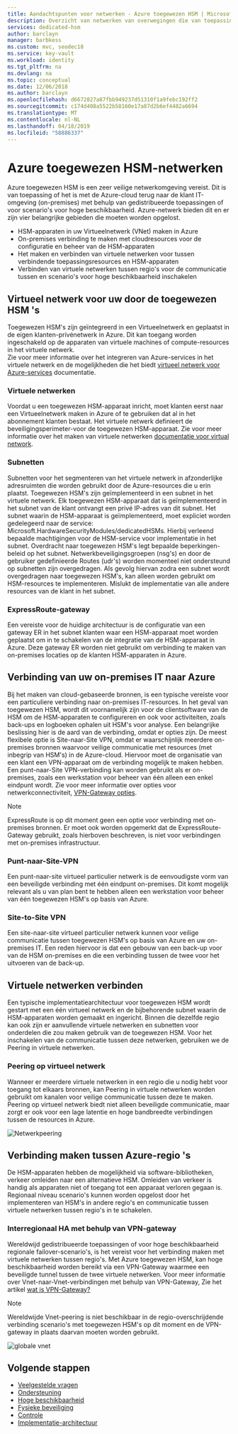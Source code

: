 ```yaml
---
title: Aandachtspunten voor netwerken - Azure toegewezen HSM | Microsoft Docs
description: Overzicht van netwerken van overwegingen die van toepassing op Azure toegewezen HSM-implementaties
services: dedicated-hsm
author: barclayn
manager: barbkess
ms.custom: mvc, seodec18
ms.service: key-vault
ms.workload: identity
ms.tgt_pltfrm: na
ms.devlang: na
ms.topic: conceptual
ms.date: 12/06/2018
ms.author: barclayn
ms.openlocfilehash: d6672827a87fbb949237d51310f1a9febc192ff2
ms.sourcegitcommit: c174d408a5522b58160e17a87d2b6ef4482a6694
ms.translationtype: MT
ms.contentlocale: nl-NL
ms.lasthandoff: 04/18/2019
ms.locfileid: "58886337"
---
```

# <a name="azure-dedicated-hsm-networking"></a>Azure toegewezen HSM-netwerken

Azure toegewezen HSM is een zeer veilige netwerkomgeving vereist. Dit is van toepassing of het is met de Azure-cloud terug naar de klant IT-omgeving (on-premises) met behulp van gedistribueerde toepassingen of voor scenario's voor hoge beschikbaarheid. Azure-netwerk bieden dit en er zijn vier belangrijke gebieden die moeten worden opgelost.

- HSM-apparaten in uw Virtueelnetwerk (VNet) maken in Azure
- On-premises verbinding te maken met cloudresources voor de configuratie en beheer van de HSM-apparaten
- Het maken en verbinden van virtuele netwerken voor tussen verbindende toepassingsresources en HSM-apparaten
- Verbinden van virtuele netwerken tussen regio's voor de communicatie tussen en scenario's voor hoge beschikbaarheid inschakelen

## <a name="virtual-network-for-your-dedicated-hsms"></a>Virtueel netwerk voor uw door de toegewezen HSM 's

Toegewezen HSM's zijn geïntegreerd in een Virtueelnetwerk en geplaatst in de eigen klanten-privénetwerk in Azure. Dit kan toegang worden ingeschakeld op de apparaten van virtuele machines of compute-resources in het virtuele netwerk.  
Zie voor meer informatie over het integreren van Azure-services in het virtuele netwerk en de mogelijkheden die het biedt [virtueel netwerk voor Azure-services](../virtual-network/virtual-network-for-azure-services.md) documentatie.

### <a name="virtual-networks"></a>Virtuele netwerken

Voordat u een toegewezen HSM-apparaat inricht, moet klanten eerst naar een Virtueelnetwerk maken in Azure of te gebruiken dat al in het abonnement klanten bestaat. Het virtuele netwerk definieert de beveiligingsperimeter-voor de toegewezen HSM-apparaat. Zie voor meer informatie over het maken van virtuele netwerken [documentatie voor virtual network](../virtual-network/virtual-networks-overview.md).

### <a name="subnets"></a>Subnetten

Subnetten voor het segmenteren van het virtuele netwerk in afzonderlijke adresruimten die worden gebruikt door de Azure-resources die u erin plaatst. Toegewezen HSM's zijn geïmplementeerd in een subnet in het virtuele netwerk. Elk toegewezen HSM-apparaat dat is geïmplementeerd in het subnet van de klant ontvangt een privé IP-adres van dit subnet. Het subnet waarin de HSM-apparaat is geïmplementeerd, moet expliciet worden gedelegeerd naar de service: Microsoft.HardwareSecurityModules/dedicatedHSMs. Hierbij verleend bepaalde machtigingen voor de HSM-service voor implementatie in het subnet. Overdracht naar toegewezen HSM's legt bepaalde beperkingen-beleid op het subnet. Netwerkbeveiligingsgroepen (nsg's) en door de gebruiker gedefinieerde Routes (udr's) worden momenteel niet ondersteund op subnetten zijn overgedragen. Als gevolg hiervan zodra een subnet wordt overgedragen naar toegewezen HSM's, kan alleen worden gebruikt om HSM-resources te implementeren. Mislukt de implementatie van alle andere resources van de klant in het subnet.


### <a name="expressroute-gateway"></a>ExpressRoute-gateway

Een vereiste voor de huidige architectuur is de configuratie van een gateway ER in het subnet klanten waar een HSM-apparaat moet worden geplaatst om in te schakelen van de integratie van de HSM-apparaat in Azure. Deze gateway ER worden niet gebruikt om verbinding te maken van on-premises locaties op de klanten HSM-apparaten in Azure.

## <a name="connecting-your-on-premises-it-to-azure"></a>Verbinding van uw on-premises IT naar Azure

Bij het maken van cloud-gebaseerde bronnen, is een typische vereiste voor een particuliere verbinding naar on-premises IT-resources. In het geval van toegewezen HSM, wordt dit voornamelijk zijn voor de clientsoftware van de HSM om de HSM-apparaten te configureren en ook voor activiteiten, zoals back-ups en logboeken ophalen uit HSM's voor analyse. Een belangrijke beslissing hier is de aard van de verbinding, omdat er opties zijn.  De meest flexibele optie is Site-naar-Site VPN, omdat er waarschijnlijk meerdere on-premises bronnen waarvoor veilige communicatie met resources (met inbegrip van HSM's) in de Azure-cloud. Hiervoor moet de organisatie van een klant een VPN-apparaat om de verbinding mogelijk te maken hebben. Een punt-naar-Site VPN-verbinding kan worden gebruikt als er on-premises, zoals een werkstation voor beheer van één alleen een enkel eindpunt wordt.
Zie voor meer informatie over opties voor netwerkconnectiviteit, [VPN-Gateway opties](../vpn-gateway/vpn-gateway-about-vpngateways.md?toc=%2fazure%2fvirtual-network%2ftoc.json#planningtable).

> [!NOTE]
> ExpressRoute is op dit moment geen een optie voor verbinding met on-premises bronnen. Er moet ook worden opgemerkt dat de ExpressRoute-Gateway gebruikt, zoals hierboven beschreven, is niet voor verbindingen met on-premises infrastructuur.

### <a name="point-to-site-vpn"></a>Punt-naar-Site-VPN

Een punt-naar-site virtueel particulier netwerk is de eenvoudigste vorm van een beveiligde verbinding met één eindpunt on-premises. Dit komt mogelijk relevant als u van plan bent te hebben alleen een werkstation voor beheer van één toegewezen HSM's op basis van Azure.

### <a name="site-to-site-vpn"></a>Site-to-Site VPN

Een site-naar-site virtueel particulier netwerk kunnen voor veilige communicatie tussen toegewezen HSM's op basis van Azure en uw on-premises IT. Een reden hiervoor is dat een gebouw van een back-up voor van de HSM on-premises en die een verbinding tussen de twee voor het uitvoeren van de back-up.

## <a name="connecting-virtual-networks"></a>Virtuele netwerken verbinden

Een typische implementatiearchitectuur voor toegewezen HSM wordt gestart met een één virtueel netwerk en de bijbehorende subnet waarin de HSM-apparaten worden gemaakt en ingericht. Binnen die dezelfde regio kan ook zijn er aanvullende virtuele netwerken en subnetten voor onderdelen die zou maken gebruik van de toegewezen HSM. Voor het inschakelen van de communicatie tussen deze netwerken, gebruiken we de Peering in virtuele netwerken.

### <a name="virtual-network-peering"></a>Peering op virtueel netwerk

Wanneer er meerdere virtuele netwerken in een regio die u nodig hebt voor toegang tot elkaars bronnen, kan Peering in virtuele netwerken worden gebruikt om kanalen voor veilige communicatie tussen deze te maken.  Peering op virtueel netwerk biedt niet alleen beveiligde communicatie, maar zorgt er ook voor een lage latentie en hoge bandbreedte verbindingen tussen de resources in Azure.

![Netwerkpeering](media/networking/peering.png)

## <a name="connecting-across-azure-regions"></a>Verbinding maken tussen Azure-regio 's

De HSM-apparaten hebben de mogelijkheid via software-bibliotheken, verkeer omleiden naar een alternatieve HSM. Omleiden van verkeer is handig als apparaten niet of toegang tot een apparaat verloren gegaan is. Regionaal niveau scenario's kunnen worden opgelost door het implementeren van HSM's in andere regio's en communicatie tussen virtuele netwerken tussen regio's in te schakelen.

### <a name="cross-region-ha-using-vpn-gateway"></a>Interregionaal HA met behulp van VPN-gateway

Wereldwijd gedistribueerde toepassingen of voor hoge beschikbaarheid regionale failover-scenario's, is het vereist voor het verbinding maken met virtuele netwerken tussen regio's. Met Azure toegewezen HSM, kan hoge beschikbaarheid worden bereikt via een VPN-Gateway waarmee een beveiligde tunnel tussen de twee virtuele netwerken. Voor meer informatie over Vnet-naar-Vnet-verbindingen met behulp van VPN-Gateway, Zie het artikel [wat is VPN-Gateway?](../vpn-gateway/vpn-gateway-about-vpngateways.md#V2V)

> [!NOTE]
> Wereldwijde Vnet-peering is niet beschikbaar in de regio-overschrijdende verbinding scenario's met toegewezen HSM's op dit moment en de VPN-gateway in plaats daarvan moeten worden gebruikt. 

![globale vnet](media/networking/global-vnet.png)

## <a name="next-steps"></a>Volgende stappen

- [Veelgestelde vragen](faq.md)
- [Ondersteuning](supportability.md)
- [Hoge beschikbaarheid](high-availability.md)
- [Fysieke beveiliging](physical-security.md)
- [Controle](monitoring.md)
- [Implementatie-architectuur](deployment-architecture.md)